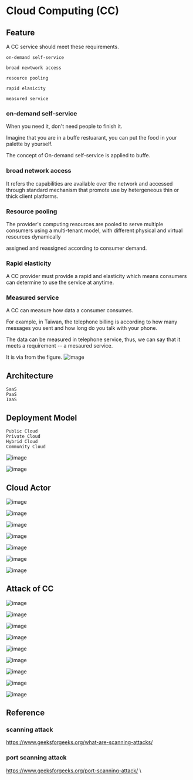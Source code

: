 # Cloud Computing (CC)

## Feature
    
A CC service should meet these requirements.
    
    on-demand self-service 
   
    broad newtwork access 
    
    resource pooling 
    
    rapid elasicity
    
    measured service
 
### on-demand self-service 
When you need it, don't need people to finish it.

Imagine that you are in a buffe restuarant, you can put the food in your palette by yourself.

The concept of On-demand self-service is applied to buffe.

### broad network access
It refers the capabilities are available over the network and accessed through standard mechanism that promote use by hetergeneous thin or thick client platforms.

### Resource pooling 
The provider's computing resources are pooled to serve multiple consumers using a multi-tenant model, with different physical and virtual resources dynamically

assigned and reassigned according to consumer demand.

### Rapid elasticity
A CC provider must provide a rapid and elasticity which means consumers can determine to use the service at anytime.

### Measured service 
A CC can measure how data a consumer consumes.

For example, in Taiwan, the telephone billing is according to how many messages you sent and how long do you talk with your phone.

The data can be measured in telephone service, thus, we can say that it meets a requirement -- a mesaured service.


It is via from the figure.
![image](https://user-images.githubusercontent.com/75050655/225801020-47ee9cdd-8204-418f-839c-95823465511c.png)
    

## Architecture

    SaaS
    PaaS
    IaaS

## Deployment Model
  
    Public Cloud
    Private Cloud
    Hybrid Cloud
    Community Cloud
    
![image](https://user-images.githubusercontent.com/75050655/225761591-669c78be-a9e3-49cb-b76e-1ffae70981f2.png)

![image](https://user-images.githubusercontent.com/75050655/225800875-458b3855-76a3-4972-b13c-7f90c353161c.png)


## Cloud Actor

![image](https://user-images.githubusercontent.com/75050655/225805399-82e47aa2-2775-40d4-b5fd-cb08426a6710.png)

![image](https://user-images.githubusercontent.com/75050655/225805460-50b4d583-7cb7-473c-aff1-bbd31ef0d168.png)

![image](https://user-images.githubusercontent.com/75050655/225805521-ec67a3a7-9705-4852-b138-34fc0c519471.png)

![image](https://user-images.githubusercontent.com/75050655/225807639-bfaaae28-3c92-4add-8a13-5c25bd427a92.png)

![image](https://user-images.githubusercontent.com/75050655/225807783-0a113ca2-af27-412c-b651-005f4da71113.png)

![image](https://user-images.githubusercontent.com/75050655/225807844-01d3f71b-a88a-46f2-a973-0e61a64f35a5.png)

![image](https://user-images.githubusercontent.com/75050655/225808013-651c7c80-2653-4f73-9e7a-e1eebb674700.png)


## Attack of CC
![image](https://user-images.githubusercontent.com/75050655/225763094-33e3bb4c-ae8c-44ca-bf50-ddf808ef47a8.png)

![image](https://user-images.githubusercontent.com/75050655/225763316-820cbb2d-78b9-4003-9029-b9f032bdea3b.png)

![image](https://user-images.githubusercontent.com/75050655/225763264-8efde698-556b-41d5-9dd9-461102e78902.png)

![image](https://user-images.githubusercontent.com/75050655/225763374-3166e59b-7827-484c-8ce5-28223f800fa0.png)

![image](https://user-images.githubusercontent.com/75050655/225763477-90e30752-e99e-4697-af91-aa76f03d3be1.png)


![image](https://user-images.githubusercontent.com/75050655/225763507-6323e531-b7b2-404d-a91c-03c239bca05e.png)

![image](https://user-images.githubusercontent.com/75050655/225763549-9d7e3637-41c1-4b06-ae3f-d3aa3fd1ecce.png)

![image](https://user-images.githubusercontent.com/75050655/225763587-e7a55e2a-11e4-495b-b4a5-df87592adfdc.png)

![image](https://user-images.githubusercontent.com/75050655/225780106-18253b17-ca16-44d7-aa15-757beada2fe8.png)

## Reference 
### scanning attack
https://www.geeksforgeeks.org/what-are-scanning-attacks/

### port scanning attack
https://www.geeksforgeeks.org/port-scanning-attack/
\
